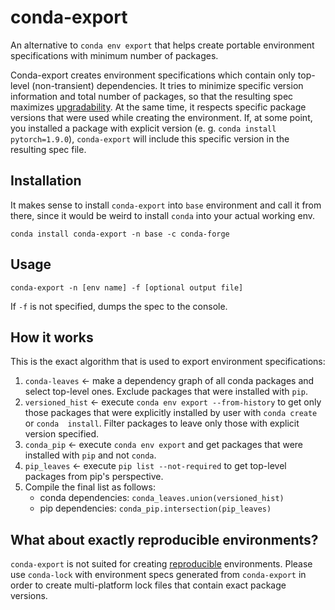 # conda-export

An alternative to `conda env export` that helps create portable environment 
specifications with minimum number of packages.

Conda-export creates environment specifications which contain only top-level 
(non-transient) dependencies. It tries to minimize specific version information and 
total number of packages, so that the resulting spec maximizes [upgradability](https://pythonspeed.com/articles/conda-dependency-management/#three-kinds-of-dependency-specification).
At the same time, it respects specific package versions that were used while creating 
the environment. If, at some point, you installed a package with explicit version (e. g. 
`conda install pytorch=1.9.0`), `conda-export` will include this specific version in 
the resulting spec file.

## Installation

It makes sense to install `conda-export` into `base` environment and call it from 
there, since it would be weird to install `conda` into your actual working env.

```shell
conda install conda-export -n base -c conda-forge
```

## Usage

```shell
conda-export -n [env name] -f [optional output file]
```

If `-f` is not specified, dumps the spec to the console.

## How it works

This is the exact algorithm that is used to export environment specifications:

1. `conda-leaves` ← make a dependency graph of all conda packages and select top-level 
   ones. Exclude packages that were installed with `pip`.
2. `versioned_hist` ← execute `conda env export --from-history` to get only those 
   packages that were explicitly installed by user with `conda create` or `conda 
   install`. Filter packages to leave only those with explicit version specified.
3. `conda_pip` ← execute `conda env export` and get packages that were installed with 
   `pip` and not `conda`.
4. `pip_leaves` ← execute `pip list --not-required` to get top-level packages from 
   pip's perspective.
5. Compile the final list as follows:
    * conda dependencies: `conda_leaves.union(versioned_hist)`
    * pip dependencies: `conda_pip.intersection(pip_leaves)`
    
## What about exactly reproducible environments?

`conda-export` is not suited for creating [reproducible](https://pythonspeed.com/articles/conda-dependency-management/#three-kinds-of-dependency-specification)
environments. Please use `conda-lock` with environment specs generated from 
`conda-export` in order to create multi-platform lock files that contain exact package 
versions.